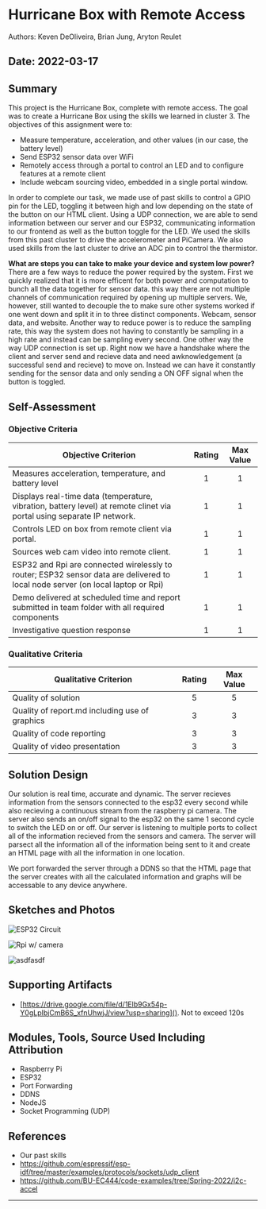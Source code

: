 # Hurricane Box with Remote Access
Authors: Keven DeOliveira, Brian Jung, Aryton Reulet

Date: 2022-03-17
-----

## Summary

This project is the Hurricane Box, complete with remote access. The goal was to create a Hurricane Box using the skills we learned in cluster 3. The objectives of this assignment were to:

- Measure temperature, acceleration, and other values (in our case, the battery level)
- Send ESP32 sensor data over WiFi
- Remotely access through a portal to control an LED and to configure features at a remote client
- Include webcam sourcing video, embedded in a single portal window.

In order to complete our task, we made use of past skills to control a GPIO pin for the LED, toggling it between high and low depending on the state of the button on our HTML client. Using a UDP connection, we are able to send information between our server and our ESP32, communicating information to our frontend as well as the button toggle for the LED. We used the skills from this past cluster to drive the accelerometer and PiCamera. We also used skills from the last cluster to drive an ADC pin to control the thermistor.

**What are steps you can take to make your device and system low power?**
There are a few ways to reduce the power required by the system. First we quickly realized that it is more efficent for both power and computation to bunch all the data together for sensor data. this way there are not multiple channels of communication required by opening up multiple servers. We, however, still wanted to decouple the to make sure other systems worked if one went down and split it in to three distinct components. Webcam, sensor data, and website. 
Another way to reduce power is to reduce the sampling rate, this way the system does not having to constantly be sampling in a high rate and instead can be sampling every second.
One other way the way UDP connection is set up. Right now we have a handshake where the client and server send and recieve data and need awknowledgement (a successful send and recieve) to move on. Instead we can have it constantly sending for the sensor data and only sending a ON OFF signal when the button is toggled.



## Self-Assessment

### Objective Criteria

| Objective Criterion | Rating | Max Value  | 
|---------------------------------------------|:-----------:|:---------:|
| Measures acceleration, temperature, and battery level | 1  |  1     | 
| Displays real-time data (temperature, vibration, battery level) at remote clinet via portal using separate IP network. | 1 |  1     | 
| Controls LED on box from remote client via portal. | 1 |  1     | 
| Sources web cam video into remote client. | 1 |  1     | 
| ESP32 and Rpi are connected wirelessly to router; ESP32 sensor data are delivered to local node server (on local laptop or Rpi) | 1 |  1     | 
| Demo delivered at scheduled time and report submitted in team folder with all required components | 1 |  1     | 
| Investigative question response | 1 |  1     | 


### Qualitative Criteria

| Qualitative Criterion | Rating | Max Value  | 
|---------------------------------------------|:-----------:|:---------:|
| Quality of solution | 5 |  5     | 
| Quality of report.md including use of graphics | 3 |  3     | 
| Quality of code reporting | 3 |  3     | 
| Quality of video presentation | 3 |  3     | 


## Solution Design

Our solution is real time, accurate and dynamic. The server recieves information from the sensors connected to the esp32 every second while also recieving a continuous stream from the raspberry pi camera. The server also sends an on/off signal to the esp32 on the same 1 second cycle to switch the LED on or off. Our server is listening to multiple ports to collect all of the information recieved from the sensors and camera. The server will parsect all the information all of the information being sent to it and create an HTML page with all the information in one location.

We port forwarded the server through a DDNS so that the HTML page that the server creates with all the calculated information and graphs will be accessable to any device anywhere.


## Sketches and Photos
![ESP32 Circuit](https://github.com/BU-EC444/Team13-DeOliveira-Jung-Reulet/blob/master/quest-3/images/IMG-0391.JPG)

![Rpi w/ camera](https://github.com/BU-EC444/Team13-DeOliveira-Jung-Reulet/blob/master/quest-3/images/IMG-0392.JPG)

![asdfasdf](https://user-images.githubusercontent.com/65934595/159101046-24356327-0413-46c5-86e1-1f86e271cd1d.png)

## Supporting Artifacts
- [https://drive.google.com/file/d/1Elb9Gx54p-Y0gLpIbjCmB6S_xfnUhwjJ/view?usp=sharing](). Not to exceed 120s


## Modules, Tools, Source Used Including Attribution

- Raspberry Pi
- ESP32
- Port Forwarding
- DDNS
- NodeJS
- Socket Programming (UDP)

## References

- Our past skills
- https://github.com/espressif/esp-idf/tree/master/examples/protocols/sockets/udp_client
- https://github.com/BU-EC444/code-examples/tree/Spring-2022/i2c-accel

-----

